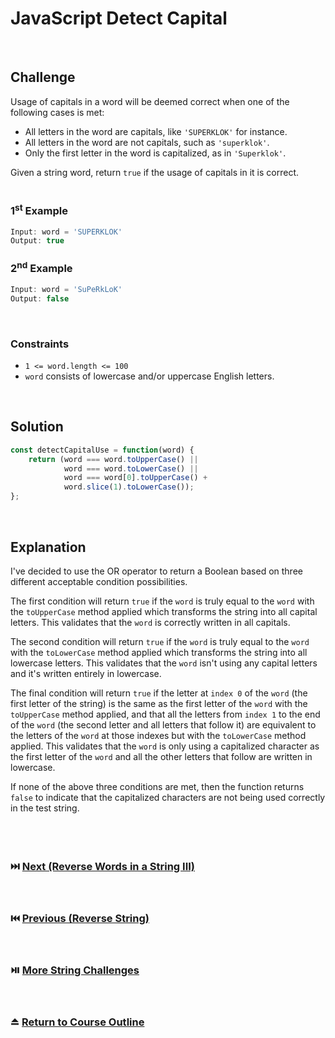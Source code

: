 # JavaScript Detect Capital
<br/>

## Challenge
Usage of capitals in a word will be deemed correct when one of the following cases is met:
- All letters in the word are capitals, like `'SUPERKLOK'` for instance.
- All letters in the word are not capitals, such as `'superklok'`.
- Only the first letter in the word is capitalized, as in `'Superklok'`.

Given a string word, return `true` if the usage of capitals in it is correct.
<br/>
<br/>

### 1<sup>st</sup> Example

```JavaScript
Input: word = 'SUPERKLOK'
Output: true
```

### 2<sup>nd</sup> Example

```JavaScript
Input: word = 'SuPeRkLoK'
Output: false
```

<br/>

### Constraints

- `1 <= word.length <= 100`
- `word` consists of lowercase and/or uppercase English letters.

<br/>

## Solution

```JavaScript
const detectCapitalUse = function(word) {
    return (word === word.toUpperCase() ||
            word === word.toLowerCase() ||
            word === word[0].toUpperCase() +
            word.slice(1).toLowerCase());
};
```

<br/>

## Explanation

I've decided to use the OR operator to return a Boolean based on three different acceptable condition possibilities.
<br/>

The first condition will return `true` if the `word` is truly equal to the `word` with the `toUpperCase` method applied which transforms the string into all capital letters. This validates that the `word` is correctly written in all capitals.
<br/>

The second condition will return `true` if the `word` is truly equal to the `word` with the `toLowerCase` method applied which transforms the string into all lowercase letters. This validates that the `word` isn't using any capital letters and it's written entirely in lowercase.
<br/>

The final condition will return `true` if the letter at `index 0` of the `word` (the first letter of the string) is the same as the first letter of the `word` with the `toUpperCase` method applied, and that all the letters from `index 1` to the end of the `word` (the second letter and all letters that follow it) are equivalent to the letters of the `word` at those indexes but with the `toLowerCase` method applied. This validates that the `word` is only using a capitalized character as the first letter of the `word` and all the other letters that follow are written in lowercase.
<br/>

If none of the above three conditions are met, then the function returns `false` to indicate that the capitalized characters are not being used correctly in the test string.
<br/>
<br/>
<br/>
<br/>

### :next_track_button: [Next (Reverse Words in a String III)][Next]
<br/>

### :previous_track_button: [Previous (Reverse String)][Previous]
<br/>

### :play_or_pause_button: [More String Challenges][More]
<br/>

### :eject_button: [Return to Course Outline][Return]
<br/>

[Next]: https://github.com/Superklok/JavaScriptStrings/blob/main/JavaScriptReverseWordsInAStringIII.md
[Previous]: https://github.com/Superklok/JavaScriptStrings/blob/main/JavaScriptReverseString.md
[More]: https://github.com/Superklok/JavaScriptStrings
[Return]: https://github.com/Superklok/LearnJavaScript